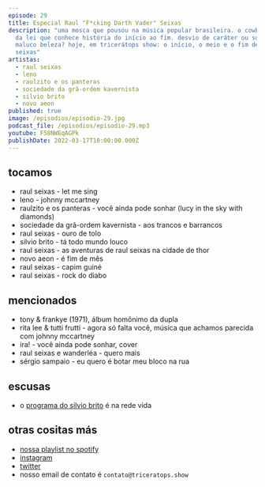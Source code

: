 ```yaml
---
episode: 29
title: Especial Raul "F*cking Darth Vader" Seixas
description: "uma mosca que pousou na música popular brasileira. o cowboy fora
  da lei que conhece história do início ao fim. desvio de caráter ou só um
  maluco beleza? hoje, em tricerátops show: o início, o meio e o fim de raul
  seixas"
artistas:
  - raul seixas
  - leno
  - raulzito e os panteras
  - sociedade da grã-ordem kavernista
  - silvio brito
  - novo aeon
published: true
image: /episodios/episodio-29.jpg
podcast_file: /episodios/episodio-29.mp3
youtube: F58NWEqAGPk
publishDate: 2022-03-17T10:00:00.000Z
---
```

## tocamos

* raul seixas - let me sing
* leno - johnny mccartney
* raulzito e os panteras - você ainda pode sonhar (lucy in the sky with diamonds)
* sociedade da grã-ordem kavernista - aos trancos e barrancos
* raul seixas - ouro de tolo
* silvio brito - tá todo mundo louco
* raul seixas - as aventuras de raul seixas na cidade de thor
* novo aeon - é fim de mês
* raul seixas - capim guiné
* raul seixas - rock do diabo

## mencionados

* tony & frankye (1971), álbum homônimo da dupla
* rita lee & tutti frutti - agora só falta você, música que achamos parecida com johnny mccartney
* ira! - você ainda pode sonhar, cover
* raul seixas e wanderléa - quero mais
* sérgio sampaio - eu quero é botar meu bloco na rua

## escusas

* o [programa do silvio brito](https://www.redevida.com.br/programacao/silvio-brito-em-familia) é na rede vida

## otras cositas más

* [nossa playlist no spotify](https://open.spotify.com/playlist/0UiztKuga6LmTAxWTsUQdw?si=fb96026bc1994d90)
* [instagram](https://www.instagram.com/triceratops.show/)
* [twitter](https://twitter.com/TriceratopsShow/)
* nosso email de contato é `contato@triceratops.show`
